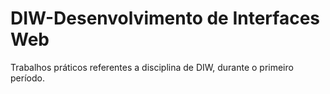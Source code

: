 # DIW-Desenvolvimento de Interfaces Web
Trabalhos práticos referentes a disciplina de DIW, durante o primeiro período.

